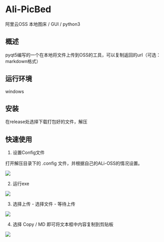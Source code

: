# Ali-PicBed

阿里云OSS 本地图床 / GUI / python3

概述
---

pyqt5编写的一个在本地将文件上传到OSS的工具，可以复制返回的url（可选：markdown格式）

运行环境
---

windows

安装
---

在release处选择下载打包好的文件，解压

快速使用
---

1. 设置Config文件

打开解压目录下的 .config 文件，并根据自己的ALi-OSS的情况设置。

![](http://77sera.oss-cn-beijing.aliyuncs.com/19-02-19/511742.png)

2. 运行exe

![](http://77sera.oss-cn-beijing.aliyuncs.com/19-02-19/511773.png)

3. 选择上传 - 选择文件 - 等待上传

![](http://77sera.oss-cn-beijing.aliyuncs.com/19-02-19/511829.png)

4. 选择 Copy / MD 即可将文本框中内容复制到剪贴板

![](http://77sera.oss-cn-beijing.aliyuncs.com/19-02-19/511882.png)
